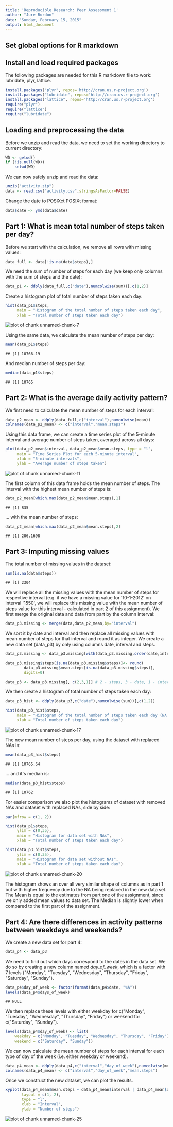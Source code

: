 ```yaml
---
title: 'Reproducible Research: Peer Assessment 1'
author: "Jure Bordon"
date: "Sunday, February 15, 2015"
output: html_document
---
```


## Set global options for R markdown

## Install and load required packages

The following packages are needed for this R markdown file to work: lubridate, plyr, lattice.


```r
install.packages("plyr", repos='http://cran.us.r-project.org')
install.packages("lubridate", repos='http://cran.us.r-project.org')
install.packages("lattice", repos='http://cran.us.r-project.org')
require("plyr")
require("lattice")
require("lubridate")
```


## Loading and preprocessing the data

Before we unzip and read the data, we need to set the working directory to current directory:


```r
WD <- getwd()
if (!is.null(WD))
    setwd(WD)
```

We can now safely unzip and read the data:


```r
unzip("activity.zip")
data <- read.csv("activity.csv",stringsAsFactor=FALSE)
```

Change the date to POSIXct POSIXt format:

```r
data$date <- ymd(data$date)
```

## Part 1: What is mean total number of steps taken per day?

Before we start with the calculation, we remove all rows with missing values:


```r
data_full <- data[!is.na(data$steps),]
```

We need the sum of number of steps for each day (we keep only columns with the sum of steps and the date):


```r
data_p1 <- ddply(data_full,c("date"),numcolwise(sum))[,c(1,2)] 
```

Create a histogram plot of total number of steps taken each day:


```r
hist(data_p1$steps,
     main = "Histogram of the total number of steps taken each day",
     xlab = "Total number of steps taken each day")
```

![plot of chunk unnamed-chunk-7](figure/unnamed-chunk-7-1.png) 

Using the same data, we calculate the mean number of steps per day:


```r
mean(data_p1$steps)
```

```
## [1] 10766.19
```

And median number of steps per day:


```r
median(data_p1$steps)
```

```
## [1] 10765
```

## Part 2: What is the average daily activity pattern?

We first need to calculate the mean number of steps for each interval:


```r
data_p2_mean <- ddply(data_full,c("interval"),numcolwise(mean))
colnames(data_p2_mean) <- c("interval","mean.steps")
```

Using this data frame, we can create a time series plot of the 5-minute interval and average number of steps taken, averaged across all days:


```r
plot(data_p2_mean$interval, data_p2_mean$mean.steps, type = "l",
     main = "Time Series Plot for each 5-minute interval",
     xlab = "5-minute intervals",
     ylab = "Average number of steps taken")
```

![plot of chunk unnamed-chunk-11](figure/unnamed-chunk-11-1.png) 

The first column of this data frame holds the mean number of steps. The interval with the highest mean number of steps is:


```r
data_p2_mean[which.max(data_p2_mean$mean.steps),1]
```

```
## [1] 835
```

... with the mean number of steps:

```r
data_p2_mean[which.max(data_p2_mean$mean.steps),2]
```

```
## [1] 206.1698
```

## Part 3: Imputing missing values

The total number of missing values in the dataset:


```r
sum(is.na(data$steps))
```

```
## [1] 2304
```

We will replace all the missing values with the mean number of steps for respective interval (e.g. if we have a missing value for '10-1-2012' on interval '1550', we will replace this missing value with the mean number of steps value for this interval - calculated in part 2 of this assignment). We first merge the original data and data from part by the column interval:


```r
data_p3.missing <- merge(data,data_p2_mean,by="interval")
```

We sort it by date and interval and then replace all missing values with mean number of steps for that interval and round it as integer. We create a new data set (data_p3) by only using columns date, interval and steps.


```r
data_p3.missing <- data_p3.missing[with(data_p3.missing,order(date,interval)),]

data_p3.missing$steps[is.na(data_p3.missing$steps)]<- round(
        data_p3.missing$mean.steps[is.na(data_p3.missing$steps)],
        digits=0)

data_p3 <- data_p3.missing[, c(2,3,1)] # 2 - steps, 3 - date, 1 - interval
```

We then create a histogram of total number of steps taken each day:


```r
data_p3_hist <- ddply(data_p3,c("date"),numcolwise(sum))[,c(1,2)]

hist(data_p3_hist$steps,
     main = "Histogram of the total number of steps taken each day (NA replaced)",
     xlab = "Total number of steps taken each day")
```

![plot of chunk unnamed-chunk-17](figure/unnamed-chunk-17-1.png) 

The new mean number of steps per day, using the dataset with replaced NAs is:


```r
mean(data_p3_hist$steps)
```

```
## [1] 10765.64
```

... and it's median is:


```r
median(data_p3_hist$steps)
```

```
## [1] 10762
```

For easier comparison we also plot the histograms of dataset with removed NAs and dataset with replaced NAs, side by side:


```r
par(mfrow = c(1, 2))

hist(data_p1$steps,
     ylim = c(0,35),
     main = "Histogram for data set with NAs",
     xlab = "Total number of steps taken each day")

hist(data_p3_hist$steps,
     ylim = c(0,35),
     main = "Histogram for data set without NAs",
     xlab = "Total number of steps taken each day")
```

![plot of chunk unnamed-chunk-20](figure/unnamed-chunk-20-1.png) 

The histogram shows an over all very similar shape of columns as in part 1 but with higher frequency due to the NA being replaced in the new data set.
The Mean is equal to the estimates from part one of the assignment, since we only added mean values to data set.
The Median is slightly lower when compared to the first part of the assignment.


## Part 4: Are there differences in activity patterns between weekdays and weekends?

We create a new data set for part 4:


```r
data_p4 <- data_p3
```

We need to find out which days correspond to the dates in the data set. We do so by creating a new column named *day_of_week*, which is a factor with 7 levels ("Monday", "Tuesday", "Wednesday", "Thursday", "Friday", "Saturday", "Sunday").


```r
data_p4$day_of_week <- factor(format(data_p4$date, "%A"))
levels(data_p4$days_of_week)
```

```
## NULL
```

We then replace these levels with either weekday for c("Monday", "Tuesday", "Wednesday", "Thursday", "Friday") or weekend for c("Saturday", "Sunday").


```r
levels(data_p4$day_of_week) <- list(
    weekday = c("Monday", "Tuesday", "Wednesday", "Thursday", "Friday"),
    weekend = c("Saturday", "Sunday"))
```

We can now calculate the mean number of steps for each interval for each type of day of the week (i.e. either weekday or weekend).


```r
data_p4_mean <- ddply(data_p4,c("interval","day_of_week"),numcolwise(mean))
colnames(data_p4_mean) <- c("interval","day_of_week","mean.steps")
```

Once we construct the new dataset, we can plot the results.


```r
xyplot(data_p4_mean$mean.steps ~ data_p4_mean$interval | data_p4_mean$day_of_week,
       layout = c(1, 2),
       type = "l",
       xlab = "Interval", 
       ylab = "Number of steps")
```

![plot of chunk unnamed-chunk-25](figure/unnamed-chunk-25-1.png) 
